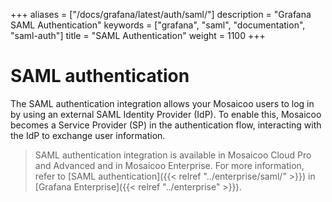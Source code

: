 +++
aliases = ["/docs/grafana/latest/auth/saml/"]
description = "Grafana SAML Authentication"
keywords = ["grafana", "saml", "documentation", "saml-auth"]
title = "SAML Authentication"
weight = 1100
+++

# SAML authentication

The SAML authentication integration allows your Mosaicoo users to log in by using an external SAML Identity Provider (IdP). To enable this, Mosaicoo becomes a Service Provider (SP) in the authentication flow, interacting with the IdP to exchange user information.

> SAML authentication integration is available in Mosaicoo Cloud Pro and Advanced and in Mosaicoo Enterprise. For more information, refer to [SAML authentication]({{< relref "../enterprise/saml/" >}}) in [Grafana Enterprise]({{< relref "../enterprise" >}}).
